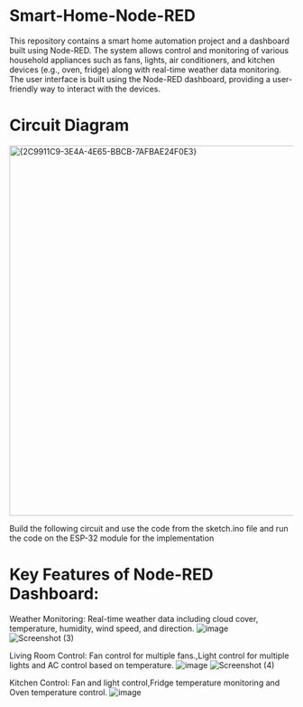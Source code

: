 # Smart-Home-Node-RED

This repository contains a smart home automation project and a dashboard built using Node-RED. The system allows control and monitoring of various household appliances such as fans, lights, air conditioners, and kitchen devices (e.g., oven, fridge) along with real-time weather data monitoring. The user interface is built using the Node-RED dashboard, providing a user-friendly way to interact with the devices.

# Circuit Diagram 
<img width="655" alt="{2C9911C9-3E4A-4E65-BBCB-7AFBAE24F0E3}" src="https://github.com/user-attachments/assets/e2024c23-8722-4bbc-ac74-91baecbcd471">

Build the following circuit and use the code from the sketch.ino file and run the code on the ESP-32 module for the implementation

# Key Features of Node-RED Dashboard:
Weather Monitoring: Real-time weather data including cloud cover, temperature, humidity, wind speed, and direction.
![image](https://github.com/user-attachments/assets/ea904555-a819-4e74-9e85-4f53fbd7944c)
![Screenshot (3)](https://github.com/user-attachments/assets/d2c4bef5-d3f7-45de-8756-7e6174886858)


Living Room Control:
Fan control for multiple fans.,Light control for multiple lights and AC control based on temperature.
![image](https://github.com/user-attachments/assets/10899ee8-dde0-44a6-b8d0-e49c2730afcc)
![Screenshot (4)](https://github.com/user-attachments/assets/e8fea469-8f5c-49cd-b3c1-112411568167)


Kitchen Control:
Fan and light control,Fridge temperature monitoring and Oven temperature control.
![image](https://github.com/user-attachments/assets/0446611a-0047-49c0-94f6-1c879448db19)



